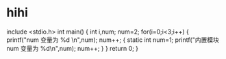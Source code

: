 # hihi
include <stdio.h>
int main()
{
    int i,num;
    num=2;
    for(i=0;i<3;i++)
    {
        printf("num 变量为 %d \n",num);
        num++;
        {
            static int num=1;
            printf("内置模块 num 变量为 %d\n",num);
            num++;
        }
    }
    return 0;
}
